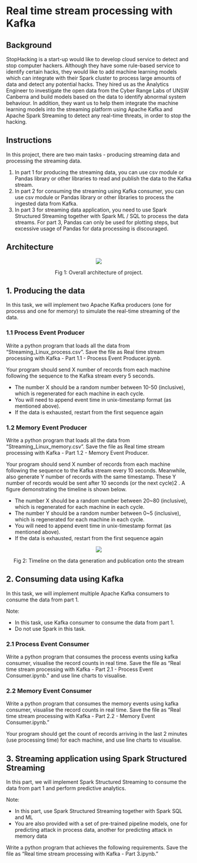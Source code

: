 # Real time stream processing with Kafka

## Background
StopHacking is a start-up would like to develop cloud service to detect and stop computer hackers. Although they have some rule-based service to identify certain hacks, they would like to add machine learning models which can integrate with their Spark cluster to process large amounts of data and detect any potential hacks. They hired us as the Analytics Engineer to investigate the open data from the Cyber Range Labs of UNSW Canberra and build models based on the data to identify abnormal system behaviour. In addition, they want us to help them integrate the machine learning models into the streaming platform using Apache Kafka and Apache Spark Streaming to detect any real-time threats, in order to stop the hacking.

## Instructions
In this project, there are two main tasks - producing streaming data and processing the streaming data.
1. In part 1 for producing the streaming data, you can use csv module or Pandas library or other libraries to read and publish the data to the Kafka stream.
2. In part 2 for consuming the streaming using Kafka consumer, you can use csv module or Pandas library or other libraries to process the ingested data from Kafka.
3. In part 3 for streaming data application, you need to use Spark Structured
Streaming together with Spark ML / SQL to process the data streams. For part 3, Pandas can only be used for plotting steps, but excessive usage of Pandas for data processing is discouraged.

## Architecture

<p align="center"><img src="https://user-images.githubusercontent.com/34445145/144777862-727afe2f-bd20-4496-8446-4cbcc37af875.png"></p>
<p align="center">Fig 1: Overall architecture of project.</p>

## 1. Producing the data
In this task, we will implement two Apache Kafka producers (one for process and one for memory) to simulate the real-time streaming of the data.

### 1.1 Process Event Producer
Write a python program that loads all the data from “Streaming_Linux_process.csv”. Save the file as Real time stream processing with Kafka - Part 1.1 - Process Event Producer.ipynb.

Your program should send X number of records from each machine following the sequence to the Kafka stream every 5 seconds.
- The number X should be a random number between 10-50 (inclusive), which is regenerated for each machine in each cycle.
- You will need to append event time in unix-timestamp format (as mentioned above).
- If the data is exhausted, restart from the first sequence again


### 1.2 Memory Event Producer
Write a python program that loads all the data from “Streaming_Linux_memory.csv”. Save the file as Real time stream processing with Kafka - Part 1.2 - Memory Event Producer.

Your program should send X number of records from each machine following the sequence to the Kafka stream every 10 seconds. Meanwhile, also generate Y number of records with the same timestamp. These Y number of records would be sent after 10 seconds (or the next cycle)2 . A figure demonstrating the timeline is shown below.
- The number X should be a random number between 20~80 (inclusive), which is regenerated for each machine in each cycle.
- The number Y should be a random number between 0~5 (inclusive), which is regenerated for each machine in each cycle.
- You will need to append event time in unix-timestamp format (as mentioned above).
- If the data is exhausted, restart from the first sequence again

<p align="center"><img src="https://user-images.githubusercontent.com/34445145/144777909-82f950b2-e7e2-4e88-8280-918a6019fb9a.png"></p>
<p align="center">Fig 2: Timeline on the data generation and publication onto the stream</p>

## 2. Consuming data using Kafka
In this task, we will implement multiple Apache Kafka consumers to consume the data from part 1.

Note:
- In this task, use Kafka consumer to consume the data from part 1.
- Do not use Spark in this task.

### 2.1 Process Event Consumer
Write a python program that consumes the process events using kafka consumer, visualise the record counts in real time. Save the file as “Real time stream processing with Kafka - Part 2.1 - Process Event Consumer.ipynb." and use line charts to visualise.

### 2.2 Memory Event Consumer
Write a python program that consumes the memory events using kafka consumer, visualise the record counts in real time. Save the file as “Real time stream processing with Kafka - Part 2.2 - Memory Event Consumer.ipynb.”
 
Your program should get the count of records arriving in the last 2 minutes (use processing time) for each machine, and use line charts to visualise.

## 3. Streaming application using Spark Structured Streaming
In this part, we will implement Spark Structured Streaming to consume the data from part 1 and perform predictive analytics.

Note:
- In this part, use Spark Structured Streaming together with Spark SQL and ML
- You are also provided with a set of pre-trained pipeline models, one for predicting
attack in process data, another for predicting attack in memory data

Write a python program that achieves the following requirements. Save the file as “Real time stream processing with Kafka - Part 3.ipynb.”

